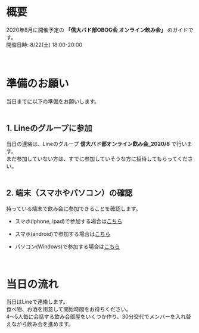 # 概要
2020年8月に開催予定の **「信大バド部OBOG会 オンライン飲み会」** のガイドです。 <br>
開催日時: 8/22(土) 18:00-20:00 <br>
<br>
<br>

# 準備のお願い
当日までに以下の準備をお願いします。<br>
<br>

## 1. Lineのグループに参加
当日の連絡は、Lineのグループ **信大バド部オンライン飲み会_2020/8** で行います。<br>
まだ参加していない方は、すでに参加していそうな方に招待してもらってください。<br>
<br>

## 2. 端末（スマホやパソコン）の確認
持っている端末で飲み会に参加できることを確認します。<br>

- スマホ(iphone, ipad)で参加する場合は[こちら](/tanmatsu_check/ios.md)

- スマホ(android)で参加する場合は[こちら](/tanmatsu_check/android.md)

- パソコン(Windows)で参加する場合は[こちら](/tanmatsu_check/windows.md)

<br>

# 当日の流れ
当日はLineで連絡します。<br>
食べ物、お酒を用意して開始時間をお待ちください。<br>
4～5人毎に会話する飲み会部屋をいくつか作り、30分交代でメンバーを入れ替えながら飲み会を進めます。<br>



